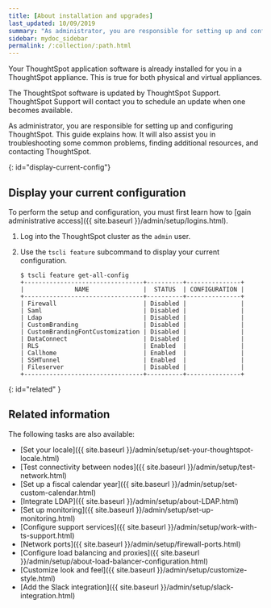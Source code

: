 ```yaml
---
title: [About installation and upgrades]
last_updated: 10/09/2019
summary: "As administrator, you are responsible for setting up and configuring ThoughtSpot. This guide explains how. It will also assist you in troubleshooting some common problems, finding additional resources, and contacting ThoughtSpot."
sidebar: mydoc_sidebar
permalink: /:collection/:path.html
---
```

Your ThoughtSpot application software is already installed for you in a
ThoughtSpot appliance. This is true for both physical and virtual appliances.

The ThoughtSpot software is updated by ThoughtSpot Support. ThoughtSpot Support
will contact you to schedule an update when one becomes available.

As administrator, you are responsible for setting up and configuring
ThoughtSpot. This guide explains how. It will also assist you in troubleshooting
some common problems, finding additional resources, and contacting ThoughtSpot.

{: id="display-current-config"}
## Display your current configuration

To perform the setup and configuration, you must first learn how to [gain
administrative access]({{ site.baseurl }}/admin/setup/logins.html).

1. Log into the ThoughtSpot cluster as the `admin` user.
2. Use the `tscli feature` subcommand to display your current configuration.

    ```
    $ tscli feature get-all-config
    +---------------------------------+----------+---------------+
    |              NAME               |  STATUS  | CONFIGURATION |
    +---------------------------------+----------+---------------+
    | Firewall                        | Disabled |               |
    | Saml                            | Disabled |               |
    | Ldap                            | Disabled |               |
    | CustomBranding                  | Disabled |               |
    | CustomBrandingFontCustomization | Disabled |               |
    | DataConnect                     | Disabled |               |
    | RLS                             | Enabled  |               |
    | Callhome                        | Enabled  |               |
    | SSHTunnel                       | Enabled  |               |
    | Fileserver                      | Disabled |               |
    +---------------------------------+----------+---------------+
    ```

<!--
{: id="management-console" }
## About Management Console

{% include note.html content="The Management Console is now available in beta for customers with ThoughtSpot 5.3 or later.  If you want to try it, please contact ThoughtSpot Support." %}

ThoughtSpot now comes with a Management Console, a self-service portal that enables network administrators to manage and monitor ThoughtSpot clusters. This console  compliments the existing tscli-based configuration. The Management Console is broadly classified into three functional areas, namely:
- **Admin**: The existing admin-related functions such as user, data, jobs, system monitoring, styling and many more reside here.
- **Settings**: This section allows you to configure a series of system administration modules such as SAML, SSL, LDAP, AD, SMTP and many more.
  - [Configure SSL]({{ site.baseurl }}/admin/setup/SSL-config.html)
  - [Configure internal authentication]({{ site.baseurl }}/admin/setup/internal-auth.html)
  - [Configure SAML]({{ site.baseurl }}/admin/setup/configure-SAML-with-tscli.html)
  - [Configure NAS file system]({{ site.baseurl }}/admin/setup/NAS-mount.html)
  - [Create a backup]({{ site.baseurl }}/admin/backup-restore/take-backup.html)
  - [Create a snapshot]({{ site.baseurl }}/admin/backup-restore/overview-snapshot.html)
  - [Configure SMTP]({{ site.baseurl }}/admin/setup/set-up-relay-host.html)
  - [Configure reverse SSH tunnel]({{ site.baseurl }}/admin/setup/work-with-ts-support.html#set-up-a-reverse-tunnel-for-support)
- **Update**: This section allows you to [upgrade your cluster.]({{ site.baseurl }}/admin/system-admin/upgrade-a-cluster.html#)

-->
{: id="related" }
## Related information

The following tasks are also available:

* [Set your locale]({{ site.baseurl }}/admin/setup/set-your-thoughtspot-locale.html)
* [Test connectivity between nodes]({{ site.baseurl }}/admin/setup/test-network.html)
* [Set up a fiscal calendar year]({{ site.baseurl }}/admin/setup/set-custom-calendar.html)
* [Integrate LDAP]({{ site.baseurl }}/admin/setup/about-LDAP.html)
* [Set up monitoring]({{ site.baseurl }}/admin/setup/set-up-monitoring.html)
* [Configure support services]({{ site.baseurl }}/admin/setup/work-with-ts-support.html)
* [Network ports]({{ site.baseurl }}/admin/setup/firewall-ports.html)
* [Configure load balancing and proxies]({{ site.baseurl }}/admin/setup/about-load-balancer-configuration.html)
* [Customize look and feel]({{ site.baseurl }}/admin/setup/customize-style.html)
* [Add the Slack integration]({{ site.baseurl }}/admin/setup/slack-integration.html)
